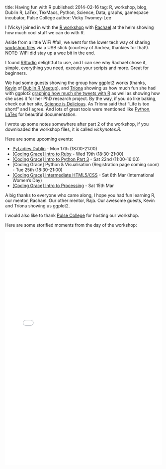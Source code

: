 title: Having fun with R
published: 2014-02-16
tag: R, workshop, blog, Dublin R, LaTex, TexMacs, Python, Science, Data, graphs, gamespace incubator, Pulse College
author: Vicky Twomey-Lee

<p>I (Vicky) joined in with the <a href="http://codinggrace.com/post/75089497572/introduction-to-r-workshop-sat-feb-15th" title="Coding Grace - Intro to R (Sat Feb 15th 2014)">R workshop</a> with <a href="http://ie.linkedin.com/in/rachaelmcbride" title="Rachael McBride">Rachael</a> at the helm showing how much cool stuff we can do with R.</p>
<p>Aside from a little WiFi #fail, we went for the lower tech way of sharing <a href="https://bitbucket.org/codinggrace/introduction-to-r-2014/get/tip.zip" title="Intro to R workshop files all zipped up for you to download">workshop files</a> via a USB stick (courtesy of Andrea, thankies for that!). NOTE: WiFi did stay up a wee bit in the end.</p>
<p>I found <a href="http://www.rstudio.com/" title="RStudio">RStudio</a> delightful to use, and I can see why Rachael chose it, simple, everything you need, execute your scripts and more. Great for beginners.</p>

<p>We had some guests showing the group how ggplot2 works (thanks, <a href="https://twitter.com/statslabdublin" title="Kevin O'Brien">Kevin</a> of <a href="http://www.meetup.com/DublinR/" title="Dublin R Meetup group">Dublin R Meetup</a>), and <a href="http://twitter.com/triploidtree" title="Tríona">Tríona</a> showing us how much fun she had with ggplot2&#160;<a href="http://www.scienceisdelicious.net/?p=407" title="Tríona's blog on &quot;Graphing with the twitter archive and R : or how I tweet too much&quot;">graphing how much she tweets with R</a> as well as showing how she uses it for her PhD research project. By the way, if you do like baking, check out her site, <a href="http://www.scienceisdelicious.net/" title="Tríona's blog, Science is delicious">Science is Delicious</a>. As Tríona said that &#8220;Life is too short!&#8221; and I agree. And lots of great tools were mentioned like <a href="http://python.org">Python</a>, <a href="http://www.latex-project.org/" title="LaTex">LaTex</a> for beautiful documentation.</p>
<p>I wrote up some notes somewhere after part 2 of the workshop, if you downloaded the workshop files, it is called <em>vickynotes.R.</em>
<script src="https://bitbucket.org/codinggrace/introduction-to-r-2014/src/b481a67c70a21bf822219ac0922ca1d5e77cee36/vickynotes.R?embed=t" type="text/javascript"></script></p>
<p>Here are some upcoming events:</p>
<ul><li><span><a href="http://www.meetup.com/PyLadiesDublin/events/162851382/" title="PyLadies Dublin Feb meetup">PyLadies Dublin</a> - Mon 17th (18:00-21:00) </span></li>
<li><span><a href="http://codinggrace.com/post/75682236436/introduction-to-ruby-workshop" title="Coding Grace - Introduction to Ruby Workshop">[Coding Grace] Intro to Ruby</a> - Wed 19th (18:30-21:00) </span></li>
<li><span><a href="http://codinggrace.com/post/75168432595/introduction-to-python-part-3" title="Coding Grace - Introduction to Python (part 3)">[Coding Grace] Intro to Python Part 3</a> - Sat 22nd (11:00-16:00) </span></li>
<li><span>[Coding Grace] Python &amp; Visualisation (Registration page coming soon) - Tue 25th (18:30-21:00) </span></li>
<li><span><a href="http://codinggrace.com/post/76639549381/intermediate-html5-css3-workshop" title="Coding Grace - Intermediate HTML5/CSS Workshop (Also international women's day)">[Coding Grace] Intermediate HTML5/CSS</a> - Sat 8th Mar (International Women&#8217;s Day) </span></li>
<li><span><a href="http://codinggrace.com/post/76426895329/introduction-to-processing-workshop" title="Coding Grace - Introduction to Processing (Creative Programming)">[Coding Grace] Intro to Processing</a> - Sat 15th Mar</span></li>
</ul><p>A big thanks to everyone who came along, I hope you had fun learning R, our mentor, Rachael. Our other mentor, Raja. Our awesome guests, Kevin and Tríona showing us ggplot2.</p>
<p>I would also like to thank <a href="http://pulsecollege.eu" title="Pulse College">Pulse College</a> for hosting our workshop.</p>
<p>Here are some storified moments from the day of the workshop:</p>
<div class="storify"><iframe frameborder="no" height="750" src="//storify.com/whykay/coding-grace-introduction-to-r/embed?header=false" width="100%"></iframe>
<script src="//storify.com/whykay/coding-grace-introduction-to-r.js?header=false" type="text/javascript"></script></div>